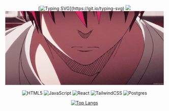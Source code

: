 <div align="center">
  <div margin="0 auto">
    
  [![Typing SVG](https://readme-typing-svg.herokuapp.com?color=%2336BCF7&lines=I+am+absolute.)](https://git.io/typing-svg) ![](https://komarev.com/ghpvc/?username=gramizor)
  <img src="/akashi-emperor.gif" alt="akashi">
  </div>
  
  ![HTML5](https://img.shields.io/badge/html5-%23E34F26.svg?style=for-the-badge&logo=html5&logoColor=white)
  ![JavaScript](https://img.shields.io/badge/javascript-%23323330.svg?style=for-the-badge&logo=javascript&logoColor=%23F7DF1E)
  ![React](https://img.shields.io/badge/react-%2320232a.svg?style=for-the-badge&logo=react&logoColor=%2361DAFB)
  ![TailwindCSS](https://img.shields.io/badge/tailwindcss-%2338B2AC.svg?style=for-the-badge&logo=tailwind-css&logoColor=white)
  ![Postgres](https://img.shields.io/badge/postgres-%23316192.svg?style=for-the-badge&logo=postgresql&logoColor=white)
  <!--[![Anurag's GitHub stats](https://github-readme-stats.vercel.app/api?username=gramizor)](https://github.com/anuraghazra/github-readme-stats)-->
  [![Top Langs](https://github-readme-stats.vercel.app/api/top-langs/?username=gramizor&layout=compact)](https://github.com/anuraghazra/github-readme-stats)
</div>




<!--
**gramizor/gramizor** is a ✨ _special_ ✨ repository because its `README.md` (this file) appears on your GitHub profile.

Here are some ideas to get you started:

- 🔭 I’m currently working on ...
- 🌱 I’m currently learning ...
- 👯 I’m looking to collaborate on ...
- 🤔 I’m looking for help with ...
- 💬 Ask me about ...
- 📫 How to reach me: ...
- 😄 Pronouns: ...
- ⚡ Fun fact: ...
-->
